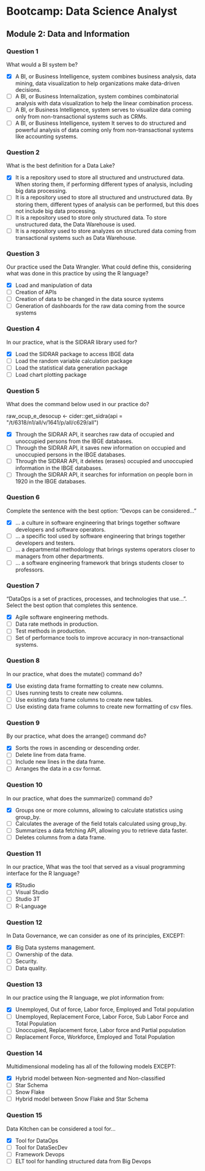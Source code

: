 # Bootcamp: Data Science Analyst

## Module 2: Data and Information

### Question 1

What would a BI system be?
  - [X] A BI, or Business Intelligence, system combines business analysis, data mining, data visualization to help organizations make data-driven decisions.
  - [ ] A BI, or Business Internalization, system combines combinatorial analysis with data visualization to help the linear combination process.
  - [ ] A BI, or Business Intelligence, system serves to visualize data coming only from non-transactional systems such as CRMs.
  - [ ] A BI, or Business Intelligence, system It serves to do structured and powerful analysis of data coming only from non-transactional systems like accounting systems.

### Question 2

What is the best definition for a Data Lake?
  - [X] It is a repository used to store all structured and unstructured data. When storing them, if performing different types of analysis, including big data processing.
  - [ ] It is a repository used to store all structured and unstructured data. By storing them, different types of analysis can be performed, but this does not include big data processing.
  - [ ] It is a repository used to store only structured data. To store unstructured data, the Data Warehouse is used.
  - [ ] It is a repository used to store analyzes on structured data coming from transactional systems such as Data Warehouse.
 
### Question 3

Our practice used the Data Wrangler. What could define this, considering what was done in this practice by using the R language?
  - [X] Load and manipulation of data
  - [ ] Creation of APIs
  - [ ] Creation of data to be changed in the data source systems
  - [ ] Generation of dashboards for the raw data coming from the source systems
 
### Question 4

In our practice, what is the SIDRAR library used for?
  - [X] Load the SIDRAR package to access IBGE data
  - [ ] Load the random variable calculation package
  - [ ] Load the statistical data generation package
  - [ ] Load chart plotting package
 
### Question 5

What does the command below used in our practice do?

raw_ocup_e_desocup <- cider::get_sidra(api = "/t/6318/n1/all/v/1641/p/all/c629/all")
  - [X] Through the SIDRAR API, it searches raw data of occupied and unoccupied persons from the IBGE databases.
  - [ ] Through the SIDRAR API, it saves new information on occupied and unoccupied persons in the IBGE databases.
  - [ ] Through the SIDRAR API, it deletes (erases) occupied and unoccupied information in the IBGE databases.
  - [ ] Through the SIDRAR API, it searches for information on people born in 1920 in the IBGE databases.
 
### Question 6

Complete the sentence with the best option: “Devops can be considered...”
  - [X] ... a culture in software engineering that brings together software developers and software operators.
  - [ ] ... a specific tool used by software engineering that brings together developers and testers.
  - [ ] ... a departmental methodology that brings systems operators closer to managers from other departments.
  - [ ] ... a software engineering framework that brings students closer to professors.
 
### Question 7

“DataOps is a set of practices, processes, and technologies that use...”. Select the best option that completes this sentence.
  - [X] Agile software engineering methods.
  - [ ] Data rate methods in production.
  - [ ] Test methods in production.
  - [ ] Set of performance tools to improve accuracy in non-transactional systems.
 
### Question 8

In our practice, what does the mutate() command do?
  - [X] Use existing data frame formatting to create new columns.
  - [ ] Uses running tests to create new columns.
  - [ ] Use existing data frame columns to create new tables.
  - [ ] Use existing data frame columns to create new formatting of csv files.
 
### Question 9

By our practice, what does the arrange() command do?
  - [X] Sorts the rows in ascending or descending order.
  - [ ] Delete line from data frame.
  - [ ] Include new lines in the data frame.
  - [ ] Arranges the data in a csv format.
 
### Question 10

In our practice, what does the summarize() command do?
  - [X] Groups one or more columns, allowing to calculate statistics using group_by.
  - [ ] Calculates the average of the field totals calculated using group_by.
  - [ ] Summarizes a data fetching API, allowing you to retrieve data faster.
  - [ ] Deletes columns from a data frame.
 
### Question 11

In our practice, What was the tool that served as a visual programming interface for the R language?
  - [X] RStudio
  - [ ] Visual Studio
  - [ ] Studio 3T
  - [ ] R-Language
 
### Question 12

In Data Governance, we can consider as one of its principles, EXCEPT:
  - [X] Big Data systems management.
  - [ ] Ownership of the data.
  - [ ] Security.
  - [ ] Data quality.
 
### Question 13

In our practice using the R language, we plot information from:
  - [X] Unemployed, Out of force, Labor force, Employed and Total population
  - [ ] Unemployed, Replacement Force, Labor Force, Sub Labor Force and Total Population
  - [ ] Unoccupied, Replacement force, Labor force and Partial population
  - [ ] Replacement Force, Workforce, Employed and Total Population
 
### Question 14

Multidimensional modeling has all of the following models EXCEPT:
  - [X] Hybrid model between Non-segmented and Non-classified
  - [ ] Star Schema
  - [ ] Snow Flake
  - [ ] Hybrid model between Snow Flake and Star Schema
 
### Question 15

Data Kitchen can be considered a tool for...
  - [X] Tool for DataOps
  - [ ] Tool for DataSecDev
  - [ ] Framework Devops
  - [ ] ELT tool for handling structured data from Big Devops